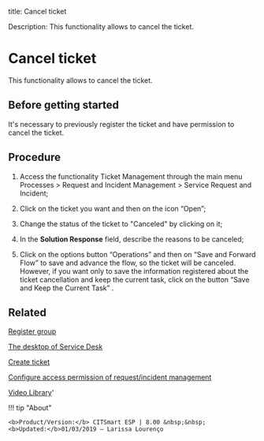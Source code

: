 title: Cancel ticket

Description: This functionality allows to cancel the ticket.

# Cancel ticket
This functionality allows to cancel the ticket.  

Before getting started
--------------------------

It's necessary to previously register the ticket and have permission to cancel
the ticket.

Procedure
-------------

1.  Access the functionality Ticket Management through the main menu Processes
    \> Request and Incident Management \> Service Request and Incident;

2.  Click on the ticket you want and then on the icon “Open”;

3.  Change the status of the ticket to "Canceled" by clicking on it;

4.  In the **Solution Response** field, describe the reasons to be canceled;

5.  Click on the options button “Operations” and then on “Save and Forward
    Flow” to save and advance the flow, so the ticket will be canceled. However,
    if you want only to save the information registered about the ticket
    cancellation and keep the current task, click on the button “Save and Keep
    the Current Task” .

Related
-----------

[Register group](https://docs-dev.citsmart.com/en/site/citsmart-esp-8/2-initial-settings/access-settings/user/register-groups.html)

[The desktop of Service Desk](https://docs-dev.citsmart.com/en/site/citsmart-esp-8/5-processes/tickets/use/desktop-of-service-desk.html)

[Create ticket](https://docs-dev.citsmart.com/en/site/citsmart-esp-8/5-processes/tickets/use/create-ticket.html)

[Configure access permission of request/incident management](https://docs-dev.citsmart.com/en/site/citsmart-esp-8/5-processes/tickets/configuration/configure-access-permission-ticket.html)

<i class='fa fa-youtube-play  fa-2x' style='color:#97ce17;vertical-align: middle;'> </i> [Video Library](https://www.youtube.com/playlist?list=PLB5qK2uzf2RNrJnhiXj3dbmgsm9-quhfz)'

!!! tip "About"

    <b>Product/Version:</b> CITSmart ESP | 8.00 &nbsp;&nbsp;
    <b>Updated:</b>01/03/2019 – Larissa Lourenço


